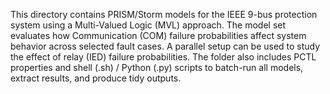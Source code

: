 This directory contains PRISM/Storm models for the IEEE 9-bus protection system using a Multi-Valued Logic (MVL) approach. 
The model set evaluates how Communication (COM) failure probabilities affect system behavior across selected fault cases.
A parallel setup can be used to study the effect of relay (IED) failure probabilities.
The folder also includes PCTL properties and shell (.sh) / Python (.py) scripts to batch-run all models, extract results, and produce tidy outputs.
